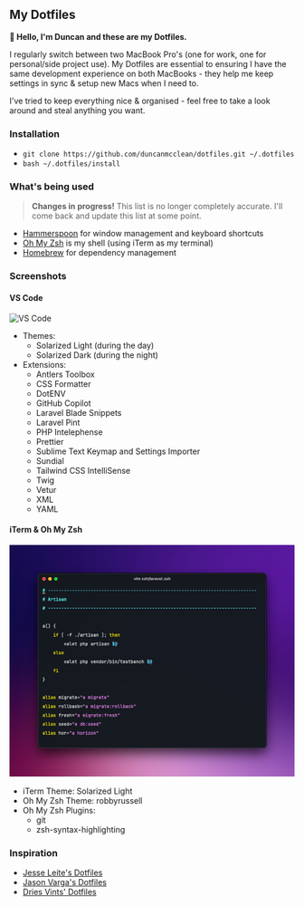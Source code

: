 ## My Dotfiles

**👋 Hello, I'm Duncan and these are my Dotfiles.**

I regularly switch between two MacBook Pro's (one for work, one for personal/side project use). My Dotfiles are essential to ensuring I have the same development experience on both MacBooks - they help me keep settings in sync & setup new Macs when I need to.

I've tried to keep everything nice & organised - feel free to take a look around and steal anything you want.

### Installation

- `git clone https://github.com/duncanmcclean/dotfiles.git ~/.dotfiles`
- `bash ~/.dotfiles/install`

### What's being used

> **Changes in progress!** This list is no longer completely accurate. I'll come back and update this list at some point.

- [Hammerspoon](https://www.hammerspoon.org/) for window management and keyboard shortcuts
- [Oh My Zsh](https://ohmyz.sh/) is my shell (using iTerm as my terminal)
- [Homebrew](https://brew.sh/) for dependency management

### Screenshots

#### VS Code

![VS Code](screenshots/vs-code.png)

- Themes:
  - Solarized Light (during the day)
  - Solarized Dark (during the night)
- Extensions:
  - Antlers Toolbox
  - CSS Formatter
  - DotENV
  - GitHub Copilot
  - Laravel Blade Snippets
  - Laravel Pint
  - PHP Intelephense
  - Prettier
  - Sublime Text Keymap and Settings Importer
  - Sundial
  - Tailwind CSS IntelliSense
  - Twig
  - Vetur
  - XML
  - YAML

#### iTerm & Oh My Zsh

![iTerm & Oh My Zsh](screenshots/iterm.png)

- iTerm Theme: Solarized Light
- Oh My Zsh Theme: robbyrussell
- Oh My Zsh Plugins:
  - git
  - zsh-syntax-highlighting

### Inspiration

- [Jesse Leite's Dotfiles](https://github.com/jesseleite/dotfiles)
- [Jason Varga's Dotfiles](https://github.com/jasonvarga/dotfiles)
- [Dries Vints' Dotfiles](https://github.com/driesvints/dotfiles)
